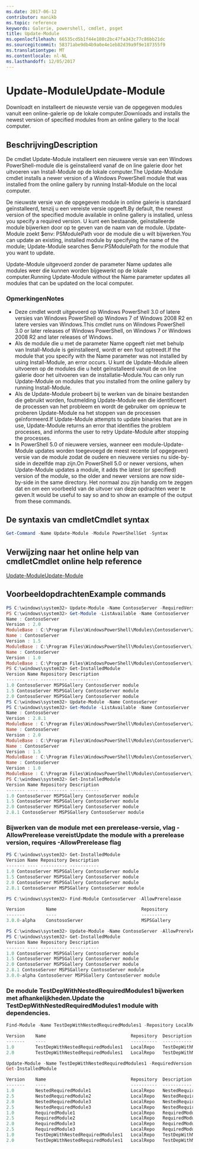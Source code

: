 ```yaml
---
ms.date: 2017-06-12
contributor: manikb
ms.topic: reference
keywords: Galerie, powershell, cmdlet, psget
title: Update-Module
ms.openlocfilehash: 66535cd5b1f44e108c2bc47fa343c77c86bb21dc
ms.sourcegitcommit: 58371abe9db4b9a0e4e1eb82d39a9f9e187355f9
ms.translationtype: MT
ms.contentlocale: nl-NL
ms.lasthandoff: 12/05/2017
---
```

# <a name="update-module"></a><span data-ttu-id="57273-103">Update-Module</span><span class="sxs-lookup"><span data-stu-id="57273-103">Update-Module</span></span>

<span data-ttu-id="57273-104">Downloadt en installeert de nieuwste versie van de opgegeven modules vanuit een online-galerie op de lokale computer.</span><span class="sxs-lookup"><span data-stu-id="57273-104">Downloads and installs the newest version of specified modules from an online gallery to the local computer.</span></span>

## <a name="description"></a><span data-ttu-id="57273-105">Beschrijving</span><span class="sxs-lookup"><span data-stu-id="57273-105">Description</span></span>

<span data-ttu-id="57273-106">De cmdlet Update-Module installeert een nieuwere versie van een Windows PowerShell-module die is geïnstalleerd vanaf de on line galerie door het uitvoeren van Install-Module op de lokale computer.</span><span class="sxs-lookup"><span data-stu-id="57273-106">The Update-Module cmdlet installs a newer version of a Windows PowerShell module that was installed from the online gallery by running Install-Module on the local computer.</span></span>

<span data-ttu-id="57273-107">De nieuwste versie van de opgegeven module in online galerie is standaard geïnstalleerd, tenzij u een vereiste versie opgeeft.</span><span class="sxs-lookup"><span data-stu-id="57273-107">By default, the newest version of the specified module available in online gallery is installed, unless you specify a required version.</span></span> <span data-ttu-id="57273-108">U kunt een bestaande, geïnstalleerde module bijwerken door op te geven van de naam van de module. Update-Module zoekt $env: PSModulePath voor de module die u wilt bijwerken.</span><span class="sxs-lookup"><span data-stu-id="57273-108">You can update an existing, installed module by specifying the name of the module; Update-Module searches $env:PSModulePath for the module that you want to update.</span></span>

<span data-ttu-id="57273-109">Update-Module uitgevoerd zonder de parameter Name updates alle modules weer die kunnen worden bijgewerkt op de lokale computer.</span><span class="sxs-lookup"><span data-stu-id="57273-109">Running Update-Module without the Name parameter updates all modules that can be updated on the local computer.</span></span>

### <a name="notes"></a><span data-ttu-id="57273-110">Opmerkingen</span><span class="sxs-lookup"><span data-stu-id="57273-110">Notes</span></span>

- <span data-ttu-id="57273-111">Deze cmdlet wordt uitgevoerd op Windows PowerShell 3.0 of latere versies van Windows PowerShell op Windows 7 of Windows 2008 R2 en latere versies van Windows.</span><span class="sxs-lookup"><span data-stu-id="57273-111">This cmdlet runs on Windows PowerShell 3.0 or later releases of Windows PowerShell, on Windows 7 or Windows 2008 R2 and later releases of Windows.</span></span>
- <span data-ttu-id="57273-112">Als de module die u met de parameter Name opgeeft niet met behulp van Install-Module is geïnstalleerd, wordt er een fout optreedt.</span><span class="sxs-lookup"><span data-stu-id="57273-112">If the module that you specify with the Name parameter was not installed by using Install-Module, an error occurs.</span></span> <span data-ttu-id="57273-113">U kunt de Update-Module alleen uitvoeren op de modules die u hebt geïnstalleerd vanuit de on line galerie door het uitvoeren van de installatie-Module.</span><span class="sxs-lookup"><span data-stu-id="57273-113">You can only run Update-Module on modules that you installed from the online gallery by running Install-Module.</span></span>
- <span data-ttu-id="57273-114">Als de Update-Module probeert bij te werken van de binaire bestanden die gebruikt worden, foutmelding Update-Module een die identificeert de processen van het probleem en wordt de gebruiker om opnieuw te proberen Update-Module na het stoppen van de processen geïnformeerd.</span><span class="sxs-lookup"><span data-stu-id="57273-114">If Update-Module attempts to update binaries that are in use, Update-Module returns an error that identifies the problem processes, and informs the user to retry Update-Module after stopping the processes.</span></span>
- <span data-ttu-id="57273-115">In PowerShell 5.0 of nieuwere versies, wanneer een module-Update-Module updates worden toegevoegd de meest recente (of opgegeven) versie van de module zodat de oudere en nieuwere versies nu side-by-side in dezelfde map zijn.</span><span class="sxs-lookup"><span data-stu-id="57273-115">On PowerShell 5.0 or newer versions, when Update-Module updates a module, it adds the latest (or specified) version of the module, so the older and newer versions are now side-by-side in the same directory.</span></span> <span data-ttu-id="57273-116">Het normaal zou zijn handig om te zeggen dat en om een voorbeeld van de uitvoer van deze opdrachten weer te geven.</span><span class="sxs-lookup"><span data-stu-id="57273-116">It would be useful to say so and to show an example of the output from these commands.</span></span>


## <a name="cmdlet-syntax"></a><span data-ttu-id="57273-117">De syntaxis van cmdlet</span><span class="sxs-lookup"><span data-stu-id="57273-117">Cmdlet syntax</span></span>
```powershell
Get-Command -Name Update-Module -Module PowerShellGet -Syntax
```

## <a name="cmdlet-online-help-reference"></a><span data-ttu-id="57273-118">Verwijzing naar het online help van cmdlet</span><span class="sxs-lookup"><span data-stu-id="57273-118">Cmdlet online help reference</span></span>

[<span data-ttu-id="57273-119">Update-Module</span><span class="sxs-lookup"><span data-stu-id="57273-119">Update-Module</span></span>](http://go.microsoft.com/fwlink/?LinkID=398576)


## <a name="example-commands"></a><span data-ttu-id="57273-120">Voorbeeldopdrachten</span><span class="sxs-lookup"><span data-stu-id="57273-120">Example commands</span></span>

```powershell
PS C:\windows\system32> Update-Module -Name ContosoServer -RequiredVersion 1.5
PS C:\windows\system32> Get-Module -ListAvailable -Name ContosoServer | Format-List Name,Version,ModuleBase
Name : ContosoServer
Version : 2.0
ModuleBase : C:\Program Files\WindowsPowerShell\Modules\ContosoServer\2.0
Name : ContosoServer
Version : 1.5
ModuleBase : C:\Program Files\WindowsPowerShell\Modules\ContosoServer\1.5
Name : ContosoServer
Version : 1.0
ModuleBase : C:\Program Files\WindowsPowerShell\Modules\ContosoServer\1.0
PS C:\windows\system32> Get-InstalledModule
Version Name Repository Description
------- ---- ---------- -----------
1.0 ContosoServer MSPSGallery ContosoServer module
1.5 ContosoServer MSPSGallery ContosoServer module
2.0 ContosoServer MSPSGallery ContosoServer module
PS C:\windows\system32> Update-Module -Name ContosoServer
PS C:\windows\system32> Get-Module -ListAvailable -Name ContosoServer | Format-List Name,Version,ModuleBase
Name : ContosoServer
Version : 2.8.1
ModuleBase : C:\Program Files\WindowsPowerShell\Modules\ContosoServer\2.8.1
Name : ContosoServer
Version : 2.0
ModuleBase : C:\Program Files\WindowsPowerShell\Modules\ContosoServer\2.0
Name : ContosoServer
Version : 1.5
ModuleBase : C:\Program Files\WindowsPowerShell\Modules\ContosoServer\1.5
Name : ContosoServer
Version : 1.0
ModuleBase : C:\Program Files\WindowsPowerShell\Modules\ContosoServer\1.0
PS C:\windows\system32> Get-InstalledModule
Version Name Repository Description
------- ---- ---------- -----------
1.0 ContosoServer MSPSGallery ContosoServer module
1.5 ContosoServer MSPSGallery ContosoServer module
2.0 ContosoServer MSPSGallery ContosoServer module
2.8.1 ContosoServer MSPSGallery ContosoServer module
```

### <a name="update-the-module-with-a-prerelease-version-requires--allowprerelease-flag"></a><span data-ttu-id="57273-121">Bijwerken van de module met een prerelease-versie, vlag - AllowPrerelease vereist</span><span class="sxs-lookup"><span data-stu-id="57273-121">Update the module with a prerelease version, requires -AllowPrerelease flag</span></span>
```powershell
PS C:\windows\system32> Get-InstalledModule
Version Name Repository Description
------- ---- ---------- -----------
1.0 ContosoServer MSPSGallery ContosoServer module
1.5 ContosoServer MSPSGallery ContosoServer module
2.0 ContosoServer MSPSGallery ContosoServer module
2.8.1 ContosoServer MSPSGallery ContosoServer module

PS C:\windows\system32> Find-Module ContosoServer -AllowPrerelease

Version        Name                                Repository           Description
-------        ----                                ----------           -----------
3.0.0-alpha    ConstosoServer                      MSPSGallery          The PowerShell Contoso Server deployment tools...

PS C:\windows\system32> Update-Module -Name ContosoServer -AllowPrerelease
PS C:\windows\system32> Get-InstalledModule
Version Name Repository Description
------- ---- ---------- -----------
1.0 ContosoServer MSPSGallery ContosoServer module
1.5 ContosoServer MSPSGallery ContosoServer module
2.0 ContosoServer MSPSGallery ContosoServer module
2.8.1 ContosoServer MSPSGallery ContosoServer module
3.0.0-alpha ContosoServer MSPSGallery ContosoServer module

```


### <a name="update-the-testdepwithnestedrequiredmodules1-module-with-dependencies"></a><span data-ttu-id="57273-122">De module TestDepWithNestedRequiredModules1 bijwerken met afhankelijkheden.</span><span class="sxs-lookup"><span data-stu-id="57273-122">Update the TestDepWithNestedRequiredModules1 module with dependencies.</span></span>
```powershell
Find-Module -Name TestDepWithNestedRequiredModules1 -Repository LocalRepo -AllVersions

Version    Name                                Repository  Description
-------    ----                                ----------  -----------
1.0        TestDepWithNestedRequiredModules1   LocalRepo   TestDepWithNestedRequiredModules1 module
2.0        TestDepWithNestedRequiredModules1   LocalRepo   TestDepWithNestedRequiredModules1 module

Update-Module -Name TestDepWithNestedRequiredModules1 -RequiredVersion 2.0
Get-InstalledModule

Version    Name                                Repository  Description
-------    ----                                ----------  -----------
1.0        NestedRequiredModule1               LocalRepo   NestedRequiredModule1 module
2.5        NestedRequiredModule2               LocalRepo   NestedRequiredModule2 module
2.0        NestedRequiredModule3               LocalRepo   NestedRequiredModule3 module
2.5        NestedRequiredModule3               LocalRepo   NestedRequiredModule3 module
1.0        RequiredModule1                     LocalRepo   RequiredModule1 module
2.5        RequiredModule2                     LocalRepo   RequiredModule2 module
2.0        RequiredModule3                     LocalRepo   RequiredModule3 module
2.5        RequiredModule3                     LocalRepo   RequiredModule3 module
1.0        TestDepWithNestedRequiredModules1   LocalRepo   TestDepWithNestedRequiredModules1 module
2.0        TestDepWithNestedRequiredModules1   LocalRepo   TestDepWithNestedRequiredModules1 module



```

